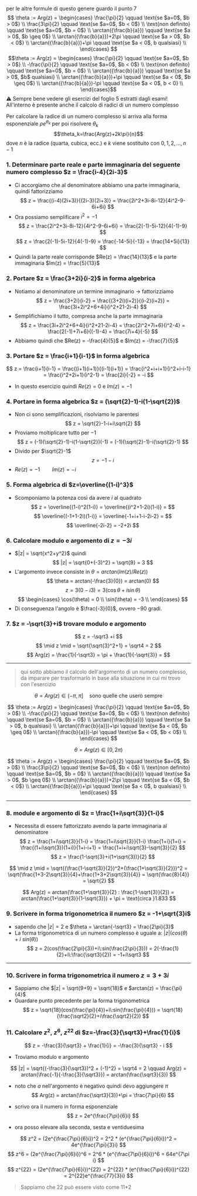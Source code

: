  per le altre formule di questo genere guardo il punto 7
$$
\theta := Arg(z) = 
\begin{cases}
\frac{\pi}{2} \qquad \text{se $a=0$, $b > 0$} \\
\frac{3\pi}{2} \qquad \text{se $a=0$, $b < 0$} \\
\text{non definito} \qquad \text{se $a=0$, $b = 0$} \\
\arctan({\frac{b}{a}}) \qquad \text{se $a > 0$, $b \geq 0$} \\
\arctan({\frac{b}{a}})+2\pi \qquad \text{se $a > 0$, $b < 0$} \\
\arctan({\frac{b}{a}})+\pi \qquad \text{se $a < 0$, b qualsiasi} \\
\end{cases}
$$
$$\theta := Arg(z) = 
\begin{cases}
\frac{\pi}{2} \qquad \text{se $a=0$, $b > 0$} \\
-\frac{\pi}{2} \qquad \text{se $a=0$, $b < 0$} \\
\text{non definito} \qquad \text{se $a=0$, $b = 0$} \\
\arctan({\frac{b}{a}}) \qquad \text{se $a > 0$, $b$ qualsiasi} \\
\arctan({\frac{b}{a}})+\pi \qquad \text{se $a < 0$, $b \geq 0$} \\
\arctan({\frac{b}{a}})-\pi \qquad \text{se $a < 0$, b < 0} \\
\end{cases}$$
⚠ Sempre bene vedere gli esercizi del foglio 5 estratti dagli esami! All'interno è presente anche il calcolo di radici di un numero complesso

Per calcolare la radice di un numero complesso si arriva alla forma esponenziale $\rho e^{\theta_k}$ per poi risolvere $\theta_k$
$$\theta_k=\frac{Arg(z)+2k\pi}{n}$$
dove $n$ è la radice (quarta, cubica, ecc.) e $k$ viene sostituito con $0,1,2 ,...,n-1$ 
### 1. Determinare parte reale e parte immaginaria del seguente numero complesso $z = \frac{i-4}{2i-3}$
- Ci accorgiamo che al denominatore abbiamo una parte immaginaria, quindi fattorizziamo
$$
z = \frac{(i-4)(2i+3)}{(2i-3)(2i+3)} = \frac{2i^2+3i-8i-12}{4i^2-9-6i+6i} 
$$
- Ora possiamo semplificare $i^2 = -1$
$$
z = \frac{2i^2+3i-8i-12}{4i^2-9-6i+6i}  = \frac{2(-1)-5i-12}{4(-1)-9}
$$
$$
z = \frac{2(-1)-5i-12}{4(-1)-9} = \frac{-14-5i}{-13} = \frac{14+5i}{13}
$$
- Quindi la parte reale corrisponde $Re(z) = \frac{14}{13}$ e la parte immaginaria $Im(z) = \frac{5}{13}$

### 2. Portare $z = \frac{3+2i}{i-2}$ in forma algebrica
- Notiamo al denominatore un termine immaginario $\rightarrow$ fattorizziamo
$$
	z = \frac{3+2i}{i-2} = \frac{(3+2i)(i+2)}{(i-2)(i+2)} = \frac{3i+2i^2+6+4i}{i^2+21-2i-4}
$$
- Semplifichiamo il tutto, compresa anche la parte immaginaria
$$
	z = \frac{3i+2i^2+6+4i}{i^2+21-2i-4} = \frac{2i^2+7i+6}{i^2-4} = \frac{2(-1)+7i+6}{(-1)-4} = \frac{7i+4}{-5}
$$
- Abbiamo quindi che $Re(z) = -\frac{4}{5}$ e $Im(z) = -\frac{7}{5}$
### 3. Portare $z = \frac{i+1}{i-1}$ in forma  algebrica
$$
	z = \frac{i+1}{i-1} = \frac{(i+1)(i+1)}{(i-1)(i+1)} = \frac{i^2+i+i+1}{i^2+i-i-1} = \frac{i^2+2i+1}{i^2-1} = \frac{2i}{-2} = -i
$$
- In questo esercizio quindi $Re(z) = 0$ e $Im(z) = -1$ 
### 4. Portare in forma algebrica $z = (\sqrt{2}-1)-i(1-\sqrt{2})$
- Non ci sono semplificazioni, risolviamo le parentesi  
$$
z = \sqrt{2}-1-i+i\sqrt{2}
$$
- Proviamo moltiplicare tutto per $-1$
$$
z = (-1)(\sqrt{2}-1)-i(1-\sqrt{2})(-1) = (-1)(\sqrt{2}-1)-i(\sqrt{2}-1) 
$$
- Divido per $\sqrt{2}-1$ 
$$
	z = -1-i
$$
- $Re(z)=-1 \quad\quad Im(z)=-i$
### 5. Forma algebrica di $z=\overline{(1-i)^3}$ 
- Scomponiamo la potenza così da avere $i$ al quadrato
$$
z = \overline{(1-i)^2(1-i)} = \overline{(i^2+1-2i)(1-i)} = 
$$
$$
\overline{(-1+1-2i)(1-i)} = \overline{-1+i+1-i-2i-2} = 
$$
$$ 
	\overline{-2i-2} = -2+2i 
$$
### 6. Calcolare modulo e argomento di $z = -3i$
- $|z| = \sqrt{x^2+y^2}$  quindi
$$
	|z| = \sqrt{0+(-3)^2} = \sqrt{9} = 3
$$
- L'argomento invece consiste in $\theta = arctan(Im(z)/Re(z))$  
$$
	\theta = arctan(-\frac{3}{0}) = arctan(0)
$$
$$
z = 3(0-i3) = 3(\cos{\theta} + i\sin{\theta})
$$
$$ 
\begin{cases}
\cos(\theta) = 0 \\ 
\sin(\theta) = -3 \\
\end{cases}
$$
- Di conseguenza l'angolo è $\frac{-3}{0}$, ovvero $-90$ gradi.
### 7. $z = -\sqrt{3}+i$ trovare modulo e argomento
$$
z = -\sqrt3 +i
$$
$$
\mid z \mid = \sqrt{\sqrt{3}^2+1} = \sqrt4 = 2
$$
$$
Arg(z) = \frac{1}{-\sqrt3} = \pi + \frac{1}{-\sqrt{3}} = 
$$
___
> qui sotto abbiamo il calcolo dell'argomento di un numero complesso,
> da imparare per trasformarlo in base alla situazione in cui mi trovo con l'esercizio


$$
\theta = Arg(z) \in (-\pi,\pi] \quad \text{sono quelle che userò sempre}
$$

$$
\theta := Arg(z) = 
\begin{cases}
\frac{\pi}{2} \qquad \text{se $a=0$, $b > 0$} \\
-\frac{\pi}{2} \qquad \text{se $a=0$, $b < 0$} \\
\text{non definito} \qquad \text{se $a=0$, $b = 0$} \\
\arctan({\frac{b}{a}}) \qquad \text{se $a > 0$, b qualsiasi} \\
\arctan({\frac{b}{a}})+\pi \qquad \text{se $a < 0$, $b \geq 0$} \\
\arctan({\frac{b}{a}})-\pi \qquad \text{se $a < 0$, $b < 0$} \\
\end{cases}
$$

$$
\theta = Arg(z) \in [0,2\pi)
$$

$$
\theta := Arg(z) = 
\begin{cases}
\frac{\pi}{2} \qquad \text{se $a=0$, $b > 0$} \\
\frac{3\pi}{2} \qquad \text{se $a=0$, $b < 0$} \\
\text{non definito} \qquad \text{se $a=0$, $b = 0$} \\
\arctan({\frac{b}{a}}) \qquad \text{se $a > 0$, $b \geq 0$} \\
\arctan({\frac{b}{a}})+2\pi \qquad \text{se $a < 0$, $b < 0$} \\
\arctan({\frac{b}{a}})+\pi \qquad \text{se $a < 0$, b qualsiasi} \\
\end{cases}
$$


___
### 8. module e argomento di $z = \frac{1+i\sqrt{3}}{1-i}$

- Necessita di essere fattorizzato avendo la parte immaginaria al denominatore
$$
z = \frac{1+i\sqrt{3}}{1-i} = \frac{1+i\sqrt{3}}{1-i} \frac{1+i}{1+i} = \frac{(1+i\sqrt{3})(1+i)}{1+i-i+1} = \frac{1+i+i\sqrt{3}-\sqrt{3}}{2}
$$
$$
z = \frac{1-\sqrt{3}+i(1+\sqrt{3})}{2}
$$

$$
\mid z \mid = \sqrt{(\frac{1-\sqrt{3}}{2})^2+(\frac{1+\sqrt{3}}{2}})^2 = \sqrt{\frac{1+3-2\sqrt{3}}{4}+\frac{1+3+2\sqrt{3}}{4}} = \sqrt{\frac{8}{4}} = \sqrt{2}
$$

$$
Arg(z) = arctan(\frac{1+\sqrt{3}}{2} : \frac{1-\sqrt{3}}{2}) = arctan(\frac{1+\sqrt{3}}{1-\sqrt{3}}) + \pi = \text{circa }1.833 
$$

### 9. Scrivere in forma trigonometrica il numero $z = -1+\sqrt{3}i$ 

- sapendo che $|z| = 2$ e $\theta = \arctan{-\sqrt3} = \frac{2\pi}{3}$ 
- La forma trigonometrica di un numero complesso è uguale a: $|z|(cos{(\theta)}+i\:sin{(\theta)})$
$$
z = 2(cos(\frac{2\pi}{3})+i\:sin(\frac{2\pi}{3})) = 2(-\frac{1}{2}+i\:\frac{\sqrt3}{2}) = -1+i\sqrt3
$$
___
### 10. Scrivere in forma trigonometrica il numero $z = 3 + 3i$
- Sappiamo che $|z| = \sqrt{9+9} = \sqrt{18}$ e $arctan(z) = \frac{\pi}{4}$
- Guardare punto precedente per la forma trigonometrica
$$
z = \sqrt{18}(cos(\frac{\pi}{4})+i\:sin(\frac{\pi}{4})) = \sqrt{18}(\frac{\sqrt2}{2}+i\frac{\sqrt2}{2})
$$

### 11. Calcolare $z^2,\:z^6,\:z^{22}$ di $z=-\frac{3}{\sqrt3}+\frac{1}{i}$ 
$$
z = -\frac{3}{\sqrt3} + \frac{1}{i} = -\frac{3}{\sqrt3} - i 
$$

- Troviamo modulo e argomento

$$
|z| = \sqrt{(-\frac{3}{\sqrt3})^2 + (-1)^2} = \sqrt4 = 2 \qquad Arg(z) = arctan(\frac{-1}{-\frac{3}{\sqrt3}}) = arctan(\frac{\sqrt3}{3})
$$
- noto che $a$ nell'argomento è negativo quindi devo aggiungere $\pi$ 
$$
Arg(z) = arctan(\frac{\sqrt3}{3})+\pi = \frac{7\pi}{6}
$$
- scrivo ora il numero in forma esponenziale
$$
	z = 2e^{\frac{7\pi}{6}i}
$$

- ora posso elevare alla seconda, sesta e ventiduesima

$$
z^2 = (2e^{\frac{7\pi}{6}i})^2 = 2^2 * (e^{\frac{7\pi}{6}i})^2 = 4e^{\frac{7\pi}{3}i}
$$
$$
z^6 = (2e^{\frac{7\pi}{6}i})^6 = 2^6 * (e^{\frac{7\pi}{6}i})^6 = 64e^{7\pi i}
$$
$$
z^{22} = (2e^{\frac{7\pi}{6}i})^{22} = 2^{22} * (e^{\frac{7\pi}{6}i})^{22} = 2^{22}e^{\frac{77}{3}i}
$$

> Sappiamo che 22 può essere visto come 11*2
